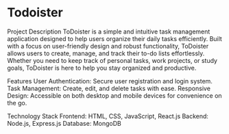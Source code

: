 # Todoister
Project Description
ToDoister is a simple and intuitive task management application designed to help users organize their daily tasks efficiently. Built with a focus on user-friendly design and robust functionality, ToDoister allows users to create, manage, and track their to-do lists effortlessly. Whether you need to keep track of personal tasks, work projects, or study goals, ToDoister is here to help you stay organized and productive.

Features
User Authentication: Secure user registration and login system.
Task Management: Create, edit, and delete tasks with ease.
Responsive Design: Accessible on both desktop and mobile devices for convenience on the go.

Technology Stack
Frontend: HTML, CSS, JavaScript, React.js
Backend: Node.js, Express.js
Database: MongoDB
